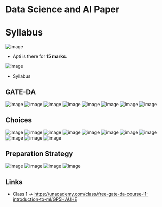 # Data Science and AI Paper

# Syllabus

![image](https://github.com/arghanath007/Data-Structure-and-Algorithms/assets/54589605/b5b6ddb8-723b-415c-857e-3c914defaa51)

* Apti is there for **15 marks**.

![image](https://github.com/arghanath007/Data-Structure-and-Algorithms/assets/54589605/d80e3768-2305-49d2-a28a-0b1361432198)

* Syllabus

## GATE-DA

![image](https://github.com/arghanath007/Data-Structure-and-Algorithms/assets/54589605/3b4e47a3-0109-4433-a873-648ad69d379c)
![image](https://github.com/arghanath007/Data-Structure-and-Algorithms/assets/54589605/75674355-3a75-4a26-a117-047c9e248049)
![image](https://github.com/arghanath007/Data-Structure-and-Algorithms/assets/54589605/62d7c473-d556-4557-8b98-3c503b29189d)
![image](https://github.com/arghanath007/Data-Structure-and-Algorithms/assets/54589605/a200373b-aac4-4e77-bb0c-51bb56dffb6d)
![image](https://github.com/arghanath007/Data-Structure-and-Algorithms/assets/54589605/1e4affef-0b3f-47c3-9ed1-d2d514055e4b)
![image](https://github.com/arghanath007/Data-Structure-and-Algorithms/assets/54589605/0083a2e6-8198-471b-a6d2-15dc7a337d2e)
![image](https://github.com/arghanath007/Data-Structure-and-Algorithms/assets/54589605/ba473a27-97de-4727-a99f-40f9446d26be)
![image](https://github.com/arghanath007/Data-Structure-and-Algorithms/assets/54589605/cf2829d9-b8a5-4727-aef4-d91cff85086a)


## Choices

![image](https://github.com/arghanath007/Data-Structure-and-Algorithms/assets/54589605/d9971041-c08b-40c5-aa48-13c6671656b6)
![image](https://github.com/arghanath007/Data-Structure-and-Algorithms/assets/54589605/a4825256-c67c-4a01-acaf-3159df7ae7c3)
![image](https://github.com/arghanath007/Data-Structure-and-Algorithms/assets/54589605/f7a92b78-74d2-419b-a0c7-32fe265c11eb)
![image](https://github.com/arghanath007/Data-Structure-and-Algorithms/assets/54589605/7fc44c67-40c9-4546-9cfe-4cf7815fc5e1)
![image](https://github.com/arghanath007/Data-Structure-and-Algorithms/assets/54589605/f99ced05-e21a-4f58-aa89-232970770392)
![image](https://github.com/arghanath007/Data-Structure-and-Algorithms/assets/54589605/2a6120fa-a045-433d-bf38-d947aa9441fe)
![image](https://github.com/arghanath007/Data-Structure-and-Algorithms/assets/54589605/518b016e-7787-4fdf-a611-14e93d59245f)
![image](https://github.com/arghanath007/Data-Structure-and-Algorithms/assets/54589605/76aaf9e3-1781-4764-9ef6-26af72fb940b)
![image](https://github.com/arghanath007/Data-Structure-and-Algorithms/assets/54589605/3c4f1a4b-81ee-4afe-b0e8-b2812a9d35c9)
![image](https://github.com/arghanath007/Data-Structure-and-Algorithms/assets/54589605/fae71c62-ac3c-4ee0-b890-8a16221f4efd)
![image](https://github.com/arghanath007/Data-Structure-and-Algorithms/assets/54589605/eb1a91ae-6d9f-4bfe-87e3-3ca8d9999371)

## Preparation Strategy

![image](https://github.com/arghanath007/Data-Structure-and-Algorithms/assets/54589605/3ac2d59f-6ea2-4e44-99d4-a4f6ed25ea35)
![image](https://github.com/arghanath007/Data-Structure-and-Algorithms/assets/54589605/02b6037e-3edf-4950-934b-40c1e3f681e7)
![image](https://github.com/arghanath007/Data-Structure-and-Algorithms/assets/54589605/e7d6ff7b-c17d-4c5e-9d40-ef7b37c5e520)
![image](https://github.com/arghanath007/Data-Structure-and-Algorithms/assets/54589605/e1dca007-56fb-4925-a6b0-0123346ffe82)

## Links

* Class 1 -> https://unacademy.com/class/free-gate-da-course-l1-introduction-to-ml/GP5HAUHE









 














































